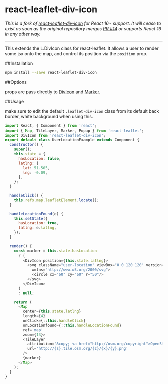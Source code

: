 # react-leaflet-div-icon

_This is a fork of [react-leaflet-div-icon](https://github.com/jgimbel/react-leaflet-div-icon) for React 16+ support. It will cease to exist as soon as the original repository merges [PR #14](https://github.com/jgimbel/react-leaflet-div-icon/pull/14) or supports React 16 in any other way._

___

This extends the L.DivIcon class for react-leaflet. It allows a user to render some jsx onto the map, and control its position via the `position` prop.

##Installation

```sh
npm install --save react-leaflet-div-icon
```

##Options

props are pass directly to [DivIcon](http://leafletjs.com/reference.html#divicon) and [Marker](http://leafletjs.com/reference.html#marker). 

##Usage

make sure to edit the default `.leaflet-div-icon` class from its default back border, white background when using this.
```js
import React, { Component } from 'react';
import { Map, TileLayer, Marker, Popup } from 'react-leaflet';
import DivIcon from 'react-leaflet-div-icon';
export default class UserLocationExample extends Component {
  constructor() {
    super();
    this.state = {
      hasLocation: false,
      latlng: {
        lat: 51.505,
        lng: -0.09,
      },
    };
  }

  handleClick() {
    this.refs.map.leafletElement.locate();
  }

  handleLocationFound(e) {
    this.setState({
      hasLocation: true,
      latlng: e.latlng,
    });
  }

  render() {
    const marker = this.state.hasLocation
      ? (
        <DivIcon position={this.state.latlng}>
          <svg className="user-location" viewBox="0 0 120 120" version="1.1"
            xmlns="http://www.w3.org/2000/svg">
            <circle cx="60" cy="60" r="50"/>
          </svg>
        </DivIcon>
      )
      : null;

    return (
      <Map
        center={this.state.latlng}
        length={4}
        onClick={::this.handleClick}
        onLocationfound={::this.handleLocationFound}
        ref='map'
        zoom={13}>
        <TileLayer
          attribution='&copy; <a href="http://osm.org/copyright">OpenStreetMap</a> contributors'
          url='http://{s}.tile.osm.org/{z}/{x}/{y}.png'
        />
        {marker}
      </Map>
    );
  }
}

```
